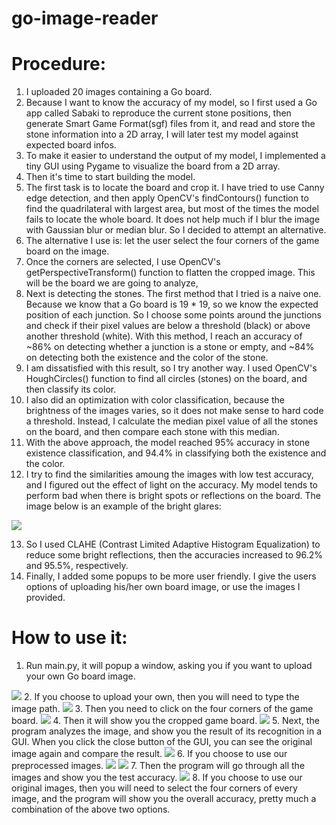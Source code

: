 # go-image-reader

# Procedure:
1. I uploaded 20 images containing a Go board.
2. Because I want to know the accuracy of my model, so I first used a Go app called Sabaki to reproduce the current stone positions, then generate Smart Game Format(sgf) files from it, and read and store the stone information into a 2D array, I will later test my model against expected board infos.
3. To make it easier to understand the output of my model, I implemented a tiny GUI using Pygame to visualize the board from a 2D array.
4. Then it's time to start building the model.
5. The first task is to locate the board and crop it. I have tried to use Canny edge detection, and then apply OpenCV's findContours() function to find the quadrilateral with largest area, but most of the times the model fails to locate the whole board. It does not help much if I blur the image with Gaussian blur or median blur. So I decided to attempt an alternative.
6. The alternative I use is: let the user select the four corners of the game board on the image.
7. Once the corners are selected, I use OpenCV's getPerspectiveTransform() function to flatten the cropped image. This will be the board we are going to analyze,
8. Next is detecting the stones. The first method that I tried is a naive one. Because we know that a Go board is 19 * 19, so we know the expected position of each junction. So I choose some points around the junctions and check if their pixel values are below a threshold (black) or above another threshold (white). With this method, I reach an accuracy of ~86% on detecting whether a junction is a stone or empty, and ~84% on detecting both the existence and the color of the stone.
9. I am dissatisfied with this result, so I try another way. I used OpenCV's HoughCircles() function to find all circles (stones) on the board, and then classify its color. 
10. I also did an optimization with color classification, because the brightness of the images varies, so it does not make sense to hard code a threshold. Instead, I calculate the median pixel value of all the stones on the board, and then compare each stone with this median.
11. With the above approach, the model reached 95% accuracy in stone existence classification, and 94.4% in classifying both the existence and the color.
12. I try to find the similarities amoung the images with low test accuracy, and I figured out the effect of light on the accuracy. My model tends to perform bad when there is bright spots or reflections on the board. The image below is an example of the bright glares:
<img src="https://github.com/jikaizhang/go-image-reader/blob/main/images/11.JPG">

13. So I used CLAHE (Contrast Limited Adaptive Histogram Equalization) to reduce some bright reflections, then the accuracies increased to 96.2% and 95.5%, respectively.
14. Finally, I added some popups to be more user friendly. I give the users options of uploading his/her own board image, or use the images I provided.

# How to use it:

1. Run main.py, it will popup a window, asking you if you want to upload your own Go board image.
<img src="https://github.com/jikaizhang/go-image-reader/blob/main/instructions/1.jpg">
2. If you choose to upload your own, then you will need to type the image path.
<img src="https://github.com/jikaizhang/go-image-reader/blob/main/instructions/2.jpg">
3. Then you need to click on the four corners of the game board.
<img src="https://github.com/jikaizhang/go-image-reader/blob/main/instructions/3.jpg">
4. Then it will show you the cropped game board.
<img src="https://github.com/jikaizhang/go-image-reader/blob/main/instructions/4.jpg">
5. Next, the program analyzes the image, and show you the result of its recognition in a GUI. When you click the close button of the GUI, you can see the original image again and compare the result.
<img src="https://github.com/jikaizhang/go-image-reader/blob/main/instructions/5.jpg">
6. If you choose to use our preprocessed images.
<img src="https://github.com/jikaizhang/go-image-reader/blob/main/instructions/6.jpg">
<img src="https://github.com/jikaizhang/go-image-reader/blob/main/instructions/7.jpg">
7. Then the program will go through all the images and show you the test accuracy.
<img src="https://github.com/jikaizhang/go-image-reader/blob/main/instructions/8.jpg">
8. If you choose to use our original images, then you will need to select the four corners of every image, and the program will show you the overall accuracy, pretty much a combination of the above two options.